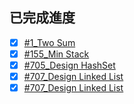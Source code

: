 ## 已完成進度
- [x] [#1_Two Sum](https://github.com/jacob13jacob13/myself-/blob/master/Leetcode/1_Two%20Sum_06170121.py)
- [x] [#155_Min Stack](https://github.com/jacob13jacob13/myself-/blob/master/Leetcode/155_Min%20Stack_06170121.py)
- [x] [#705_Design HashSet](https://github.com/jacob13jacob13/myself-/blob/master/Leetcode/705_Design%20HashSet_06170121.py)
- [x] [#707_Design Linked List](https://github.com/jacob13jacob13/myself-/blob/master/Leetcode/707_Design%20Linked%20List_06170121.py)
- [x] [#707_Design Linked List](https://github.com/C-WeiYu/WeiYu/blob/master/Leetcode/707_Design%20Linked%20List_06170201.py)
